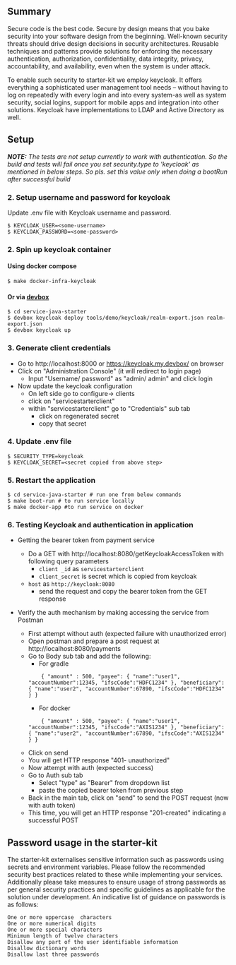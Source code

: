 ## Summary
Secure code is the best code. Secure by design means that you bake security into your software design from the beginning.
Well-known security threats should drive design decisions in security architectures. Reusable techniques and patterns provide solutions for enforcing the necessary authentication, authorization, confidentiality, data integrity, privacy, accountability, and availability, even when the system is under attack.

To enable such security to starter-kit we employ keycloak. It offers everything a sophisticated user management tool needs – without having to log on repeatedly with every login and into every system-as well as system security, social logins, support for mobile apps and integration into other solutions. Keycloak have implementations to LDAP and Active Directory as well.

## Setup 
***NOTE:*** *The tests are not setup currently to work with authentication. So the build and tests will fail once you set security.type to 'keycloak' as mentioned in below steps. So pls. set this value only when doing a bootRun after successful build*

### 2. Setup username and password for keycloak
Update .env file with Keycloak username and password.
```shell
$ KEYCLOAK_USER=<some-username>
$ KEYCLOAK_PASSWORD=<some-password>
```
### 2. Spin up keycloak container
#### Using docker compose
```shell
$ make docker-infra-keycloak
```
#### Or via [devbox](devbox.md)
```shell
$ cd service-java-starter
$ devbox keycloak deploy tools/demo/keycloak/realm-export.json realm-export.json
$ devbox keycloak up
```

### 3. Generate client credentials
* Go to http://localhost:8000 or https://keycloak.my.devbox/ on browser
* Click on "Administration Console" (it will redirect to login page)
  * Input "Username/ password" as "admin/ admin" and click login
* Now update the keycloak configuration  
  * On left side go to configure-> clients
  * click on "servicestarterclient"
  * within "servicestarterclient" go to "Credentials" sub tab
    * click on regenerated secret 
    * copy that secret 
  
### 4. Update .env file 
```shell
$ SECURITY_TYPE=keycloak
$ KEYCLOAK_SECRET=<secret copied from above step>
```

### 5. Restart the application
```shell
$ cd service-java-starter # run one from below commands
$ make boot-run # to run service locally
$ make docker-app #to run service on docker
```

### 6. Testing Keycloak and authentication in application

* Getting the bearer token from payment service
  
  * Do a GET with http://localhost:8080/getKeycloakAccessToken with following query parameters
    * `client _id` as `servicestarterclient`
    * `client_secret` is secret which is copied  from keycloak
  * `host` as `http://keycloak:8080`
    * send the request and copy the bearer token from the GET response

* Verify the auth mechanism by making accessing the service from Postman 
  *  First attempt without auth (expected failure with unauthorized error)
    * Open postman and prepare a post request at http://localhost:8080/payments
    * Go to Body sub tab and add the following:
       * For gradle
        ````
            { "amount" : 500, "payee": { "name":"user1", "accountNumber":12345, "ifscCode":"HDFC1234" }, "beneficiary": { "name":"user2", "accountNumber":67890, "ifscCode":"HDFC1234" } }
        ````
       *  For docker
        ````
            { "amount" : 500, "payee": { "name":"user1", "accountNumber":12345, "ifscCode":"AXIS1234" }, "beneficiary": { "name":"user2", "accountNumber":67890, "ifscCode":"AXIS1234" } }
        ````
    * Click on send 
    * You will get HTTP response "401- unauthorized"
  *  Now attempt with auth (expected success)
    * Go to Auth sub tab 
      * Select "type" as "Bearer" from dropdown list
      * paste the copied bearer token from previous step
    * Back in the main tab, click on "send" to send the POST request (now with auth token)
    * This time, you will get an HTTP response "201-created" indicating a successful POST 


## Password usage in the starter-kit

The starter-kit externalises sensitive information such as passwords using secrets and environment variables. Please follow the recommended security best practices related to these while implementing your services. Additionally please take measures to ensure usage of strong passwords as per general security practices and specific guidelines as applicable for the solution under development. An indicative list of guidance on passwords is as follows:
```
One or more uppercase  characters
One or more numerical digits
One or more special characters
Minimum length of twelve characters
Disallow any part of the user identifiable information
Disallow dictionary words
Disallow last three passwords
```